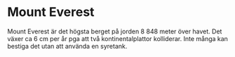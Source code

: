 # Mount Everest

Mount Everest är det högsta berget på jorden 8 848 meter över havet. Det växer
ca 6 cm per år pga att två kontinentalplattor kolliderar. Inte många kan bestiga
det utan att använda en syretank.
